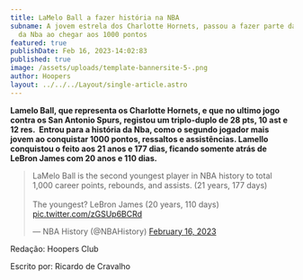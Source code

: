 ```yaml
---
title: LaMelo Ball a fazer história na NBA
subname: A jovem estrela dos Charlotte Hornets, passou a fazer parte da história
  da Nba ao chegar aos 1000 pontos
featured: true
publishDate: Feb 16, 2023-14:02:83
published: true
image: /assets/uploads/template-bannersite-5-.png
author: Hoopers
layout: ../../../Layout/single-article.astro
---
```

<!--StartFragment-->

**Lamelo Ball, que representa os Charlotte Hornets, e que no ultimo jogo contra os San Antonio Spurs, registou um triplo-duplo de 28 pts, 10 ast e 12 res.  Entrou para a história da Nba, como o segundo jogador mais jovem ao conquistar 1000 pontos, ressaltos e assistências. Lamello conquistou o feito aos 21 anos e 177 dias, ficando somente atrás de LeBron James com 20 anos e 110 dias.**



<!--StartFragment-->

<blockquote class="twitter-tweet"><p lang="en" dir="ltr">LaMelo Ball is the second youngest player in NBA history to total 1,000 career points, rebounds, and assists. (21 years, 177 days)<br><br>The youngest? LeBron James (20 years, 110 days) <a href="https://t.co/zGSUp6BCRd">pic.twitter.com/zGSUp6BCRd</a></p>&mdash; NBA History (@NBAHistory) <a href="https://twitter.com/NBAHistory/status/1626017431511506945?ref_src=twsrc%5Etfw">February 16, 2023</a></blockquote> <script async src="https://platform.twitter.com/widgets.js" charset="utf-8"></script>

<!--EndFragment-->

R﻿edação: Hoopers Club

E﻿scrito por: Ricardo de Cravalho

<!--EndFragment-->